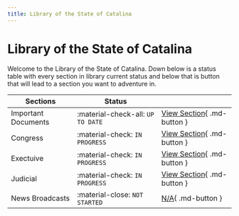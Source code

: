 ```yaml
---
title: Library of the State of Catalina
---
```

# Library of the State of Catalina
Welcome to the Library of the State of Catalina. Down below is a status table with every section in library current status and below that is button that will lead to a section you want to adventure in.

| Sections            | Status                            |                                |
| --------------------|-----------------------------------|--------------------------------|
| Important Documents |:material-check-all: `UP TO DATE`  |[View Section](https://restivesole267.github.io/archivist/State%20of%20Catalina/Important%20Documents/){ .md-button } |
| Congress            |:material-check: `IN PROGRESS`     |[View Section](https://restivesole267.github.io/archivist/State%20of%20Catalina/Congress/){ .md-button } |
| Exectuive           |:material-check: `IN PROGRESS`     |[View Section](https://restivesole267.github.io/archivist/State%20of%20Catalina/Executive/){ .md-button } |
| Judicial            |:material-check: `IN PROGRESS`     |[View Section](https://restivesole267.github.io/archivist/State%20of%20Catalina/Judicial/){ .md-button } |
| News Broadcasts     |:material-close: `NOT STARTED`     |[N/A](#){ .md-button }          |

